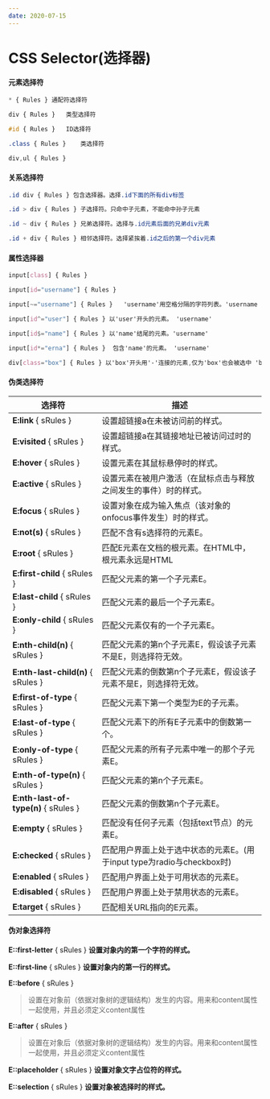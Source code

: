 ```yaml
---
date: 2020-07-15
---
```


# CSS Selector(选择器)

#### 元素选择符

```css
* { Rules } 通配符选择符

div { Rules }	类型选择符

#id { Rules }	ID选择符

.class { Rules }	类选择符

div,ul { Rules } 
```



#### 关系选择符

```css
.id div { Rules } 包含选择器。选择.id下面的所有div标签

.id > div { Rules } 子选择符。只命中子元素，不能命中孙子元素

.id ~ div { Rules } 兄弟选择符。选择与.id元素后面的兄弟div元素

.id + div { Rules } 相邻选择符。选择紧挨着.id之后的第一个div元素
```

#### 属性选择器

```css
input[class] { Rules } 

input[id="username"] { Rules }

input[~="username"] { Rules }	'username'用空格分隔的字符列表。'username box'

input[id^="user"] { Rules } 以'user'开头的元素。 'username'

input[id$="name"] { Rules } 以'name'结尾的元素。'username'

input[id*="erna"] { Rules }  包含'name'的元素。 'username'

div[class="box"] { Rules } 以'box'开头用'-'连接的元素,仅为'box'也会被选中 'box-content'
```

#### 伪类选择符

| 选择符                               | 描述                                                         |
| ------------------------------------ | ------------------------------------------------------------ |
| **E:link** { sRules }                | 设置超链接a在未被访问前的样式。                              |
| **E:visited** { sRules }             | 设置超链接a在其链接地址已被访问过时的样式。                  |
| **E:hover** { sRules }               | 设置元素在其鼠标悬停时的样式。                               |
| **E:active** { sRules }              | 设置元素在被用户激活（在鼠标点击与释放之间发生的事件）时的样式。 |
| **E:focus** { sRules }               | 设置对象在成为输入焦点（该对象的onfocus事件发生）时的样式。  |
| **E:not(s)** { sRules }              | 匹配不含有s选择符的元素E。                                   |
| **E:root** { sRules }                | 匹配E元素在文档的根元素。在HTML中，根元素永远是HTML          |
| **E:first-child** { sRules }         | 匹配父元素的第一个子元素E。                                  |
| **E:last-child** { sRules }          | 匹配父元素的最后一个子元素E。                                |
| **E:only-child** { sRules }          | 匹配父元素仅有的一个子元素E。                                |
| **E:nth-child(n)** { sRules }        | 匹配父元素的第n个子元素E，假设该子元素不是E，则选择符无效。  |
| **E:nth-last-child(n)** { sRules }   | 匹配父元素的倒数第n个子元素E，假设该子元素不是E，则选择符无效。 |
| **E:first-of-type** { sRules }       | 匹配父元素下第一个类型为E的子元素。                          |
| **E:last-of-type** { sRules }        | 匹配父元素下的所有E子元素中的倒数第一个。                    |
| **E:only-of-type** { sRules }        | 匹配父元素的所有子元素中唯一的那个子元素E。                  |
| **E:nth-of-type(n)** { sRules }      | 匹配父元素的第n个子元素E。                                   |
| **E:nth-last-of-type(n)** { sRules } | 匹配父元素的倒数第n个子元素E。                               |
| **E:empty** { sRules }               | 匹配没有任何子元素（包括text节点）的元素E。                  |
| **E:checked** { sRules }             | 匹配用户界面上处于选中状态的元素E。(用于input type为radio与checkbox时) |
| **E:enabled** { sRules }             | 匹配用户界面上处于可用状态的元素E。                          |
| **E:disabled** { sRules }            | 匹配用户界面上处于禁用状态的元素E。                          |
| **E:target** { sRules }              | 匹配相关URL指向的E元素。                                     |



#### 伪对象选择符

**E::first-letter** { sRules }	**设置对象内的第一个字符的样式。**

**E::first-line** { sRules }	**设置对象内的第一行的样式。**

**E::before** { sRules }	

> 设置在对象前（依据对象树的逻辑结构）发生的内容。用来和content属性一起使用，并且必须定义content属性

**E::after** { sRules }

> 设置在对象后（依据对象树的逻辑结构）发生的内容。用来和content属性一起使用，并且必须定义content属性

**E::placeholder** { sRules }	**设置对象文字占位符的样式。**

**E::selection** { sRules }	**设置对象被选择时的样式。**